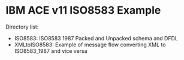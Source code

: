 # IBM ACE v11 ISO8583 Example

Directory list:

- ISO8583: ISO8583 1987 Packed and Unpacked schema and DFDL
- XMLtoISO8583: Example of message flow converting XML to ISO8583_1987 and vice versa
